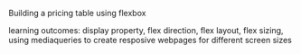 Building a pricing table using flexbox

learning outcomes: display property, flex direction, flex layout, flex sizing, using mediaqueries to create resposive webpages for different screen sizes